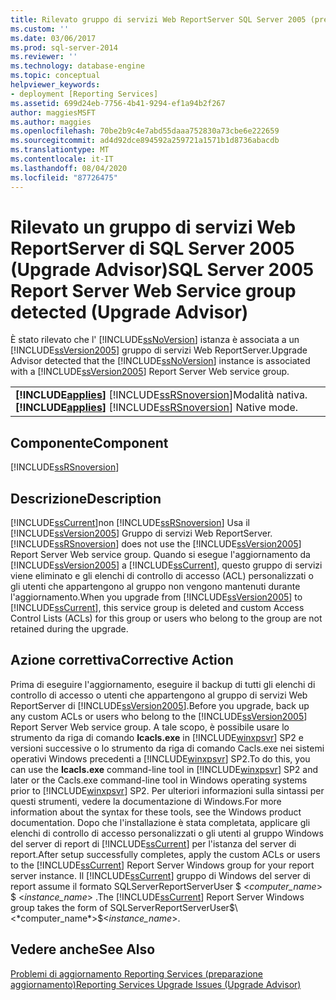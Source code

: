 ```yaml
---
title: Rilevato gruppo di servizi Web ReportServer SQL Server 2005 (preparazione aggiornamento) | Microsoft Docs
ms.custom: ''
ms.date: 03/06/2017
ms.prod: sql-server-2014
ms.reviewer: ''
ms.technology: database-engine
ms.topic: conceptual
helpviewer_keywords:
- deployment [Reporting Services]
ms.assetid: 699d24eb-7756-4b41-9294-ef1a94b2f267
author: maggiesMSFT
ms.author: maggies
ms.openlocfilehash: 70be2b9c4e7abd55daaa752830a73cbe6e222659
ms.sourcegitcommit: ad4d92dce894592a259721a1571b1d8736abacdb
ms.translationtype: MT
ms.contentlocale: it-IT
ms.lasthandoff: 08/04/2020
ms.locfileid: "87726475"
---
```

# <a name="sql-server-2005-report-server-web-service-group-detected-upgrade-advisor"></a><span data-ttu-id="57508-102">Rilevato un gruppo di servizi Web ReportServer di SQL Server 2005 (Upgrade Advisor)</span><span class="sxs-lookup"><span data-stu-id="57508-102">SQL Server 2005 Report Server Web Service group detected (Upgrade Advisor)</span></span>
  <span data-ttu-id="57508-103">È stato rilevato che l' [!INCLUDE[ssNoVersion](../../includes/ssnoversion-md.md)] istanza è associata a un [!INCLUDE[ssVersion2005](../../includes/ssversion2005-md.md)] gruppo di servizi Web ReportServer.</span><span class="sxs-lookup"><span data-stu-id="57508-103">Upgrade Advisor detected that the [!INCLUDE[ssNoVersion](../../includes/ssnoversion-md.md)] instance is associated with a [!INCLUDE[ssVersion2005](../../includes/ssversion2005-md.md)] Report Server Web service group.</span></span>  
  
||  
|-|  
|<span data-ttu-id="57508-104">**[!INCLUDE[applies](../../includes/applies-md.md)]**  [!INCLUDE[ssRSnoversion](../../includes/ssrsnoversion-md.md)]Modalità nativa.</span><span class="sxs-lookup"><span data-stu-id="57508-104">**[!INCLUDE[applies](../../includes/applies-md.md)]**  [!INCLUDE[ssRSnoversion](../../includes/ssrsnoversion-md.md)] Native mode.</span></span>|  
  
## <a name="component"></a><span data-ttu-id="57508-105">Componente</span><span class="sxs-lookup"><span data-stu-id="57508-105">Component</span></span>  
 [!INCLUDE[ssRSnoversion](../../includes/ssrsnoversion-md.md)]  
  
## <a name="description"></a><span data-ttu-id="57508-106">Descrizione</span><span class="sxs-lookup"><span data-stu-id="57508-106">Description</span></span>  
 [!INCLUDE[ssCurrent](../../includes/sscurrent-md.md)]<span data-ttu-id="57508-107">non [!INCLUDE[ssRSnoversion](../../includes/ssrsnoversion-md.md)] Usa il [!INCLUDE[ssVersion2005](../../includes/ssversion2005-md.md)] Gruppo di servizi Web ReportServer.</span><span class="sxs-lookup"><span data-stu-id="57508-107">[!INCLUDE[ssRSnoversion](../../includes/ssrsnoversion-md.md)] does not use the [!INCLUDE[ssVersion2005](../../includes/ssversion2005-md.md)] Report Server Web service group.</span></span> <span data-ttu-id="57508-108">Quando si esegue l'aggiornamento da [!INCLUDE[ssVersion2005](../../includes/ssversion2005-md.md)] a [!INCLUDE[ssCurrent](../../includes/sscurrent-md.md)], questo gruppo di servizi viene eliminato e gli elenchi di controllo di accesso (ACL) personalizzati o gli utenti che appartengono al gruppo non vengono mantenuti durante l'aggiornamento.</span><span class="sxs-lookup"><span data-stu-id="57508-108">When you upgrade from [!INCLUDE[ssVersion2005](../../includes/ssversion2005-md.md)] to [!INCLUDE[ssCurrent](../../includes/sscurrent-md.md)], this service group is deleted and custom Access Control Lists (ACLs) for this group or users who belong to the group are not retained during the upgrade.</span></span>  
  
## <a name="corrective-action"></a><span data-ttu-id="57508-109">Azione correttiva</span><span class="sxs-lookup"><span data-stu-id="57508-109">Corrective Action</span></span>  
 <span data-ttu-id="57508-110">Prima di eseguire l'aggiornamento, eseguire il backup di tutti gli elenchi di controllo di accesso o utenti che appartengono al gruppo di servizi Web ReportServer di [!INCLUDE[ssVersion2005](../../includes/ssversion2005-md.md)].</span><span class="sxs-lookup"><span data-stu-id="57508-110">Before you upgrade, back up any custom ACLs or users who belong to the [!INCLUDE[ssVersion2005](../../includes/ssversion2005-md.md)] Report Server Web service group.</span></span> <span data-ttu-id="57508-111">A tale scopo, è possibile usare lo strumento da riga di comando **Icacls.exe** in [!INCLUDE[winxpsvr](../../includes/winxpsvr-md.md)] SP2 e versioni successive o lo strumento da riga di comando Cacls.exe nei sistemi operativi Windows precedenti a [!INCLUDE[winxpsvr](../../includes/winxpsvr-md.md)] SP2.</span><span class="sxs-lookup"><span data-stu-id="57508-111">To do this, you can use the **Icacls.exe** command-line tool in [!INCLUDE[winxpsvr](../../includes/winxpsvr-md.md)] SP2 and later or the Cacls.exe command-line tool in Windows operating systems prior to [!INCLUDE[winxpsvr](../../includes/winxpsvr-md.md)] SP2.</span></span> <span data-ttu-id="57508-112">Per ulteriori informazioni sulla sintassi per questi strumenti, vedere la documentazione di Windows.</span><span class="sxs-lookup"><span data-stu-id="57508-112">For more information about the syntax for these tools, see the Windows product documentation.</span></span> <span data-ttu-id="57508-113">Dopo che l'installazione è stata completata, applicare gli elenchi di controllo di accesso personalizzati o gli utenti al gruppo Windows del server di report di [!INCLUDE[ssCurrent](../../includes/sscurrent-md.md)] per l'istanza del server di report.</span><span class="sxs-lookup"><span data-stu-id="57508-113">After setup successfully completes, apply the custom ACLs or users to the [!INCLUDE[ssCurrent](../../includes/sscurrent-md.md)] Report Server Windows group for your report server instance.</span></span> <span data-ttu-id="57508-114">Il [!INCLUDE[ssCurrent](../../includes/sscurrent-md.md)] gruppo di Windows del server di report assume il formato SQLServerReportServerUser $ \<*computer_name*> $ \<*instance_name*> .</span><span class="sxs-lookup"><span data-stu-id="57508-114">The [!INCLUDE[ssCurrent](../../includes/sscurrent-md.md)] Report Server Windows group takes the form of SQLServerReportServerUser$\<*computer_name*>$\<*instance_name*>.</span></span>  
  
## <a name="see-also"></a><span data-ttu-id="57508-115">Vedere anche</span><span class="sxs-lookup"><span data-stu-id="57508-115">See Also</span></span>  
 [<span data-ttu-id="57508-116">Problemi di aggiornamento Reporting Services &#40;preparazione aggiornamento&#41;</span><span class="sxs-lookup"><span data-stu-id="57508-116">Reporting Services Upgrade Issues &#40;Upgrade Advisor&#41;</span></span>](../../../2014/sql-server/install/reporting-services-upgrade-issues-upgrade-advisor.md)  
  
  
